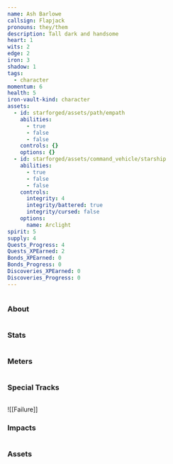 ```yaml
---
name: Ash Barlowe
callsign: Flapjack
pronouns: they/them
description: Tall dark and handsome
heart: 1
wits: 2
edge: 2
iron: 3
shadow: 1
tags:
  - character
momentum: 6
health: 5
iron-vault-kind: character
assets:
  - id: starforged/assets/path/empath
    abilities:
      - true
      - false
      - false
    controls: {}
    options: {}
  - id: starforged/assets/command_vehicle/starship
    abilities:
      - true
      - false
      - false
    controls:
      integrity: 4
      integrity/battered: true
      integrity/cursed: false
    options:
      name: Arclight
spirit: 5
supply: 4
Quests_Progress: 4
Quests_XPEarned: 2
Bonds_XPEarned: 0
Bonds_Progress: 0
Discoveries_XPEarned: 0
Discoveries_Progress: 0
---
```

```iron-vault-character
```

### About

```iron-vault-character-info
```

### Stats
```iron-vault-character-stats
```

### Meters
```iron-vault-character-meters
```

### Special Tracks
```iron-vault-character-special-tracks
```

![[Failure]]
### Impacts
```iron-vault-character-impacts
```

### Assets
```iron-vault-character-assets
```
